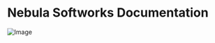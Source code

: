 # Nebula Softworks Documentation

![Image](https://raw.githubusercontent.com/Nebula-Softworks/docs/refs/heads/master/Documentation%20Cover%20Image.png)
